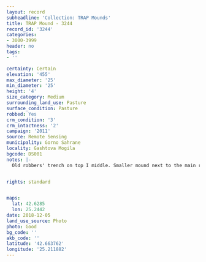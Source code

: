 ```yaml
---
layout: record
subheadline: 'Collection: TRAP Mounds'
title: TRAP Mound - 3244
record_id: '3244'
categories:
- 3000-3999
header: no
tags:
- ''

certainty: Certain
elevation: '455'
max_diameter: '25'
min_diameter: '25'
height: '4'
size_category: Medium
surrounding_land_use: Pasture
surface_condition: Pasture
robbed: Yes
crm_condition: '3'
crm_intactness: '2'
campaign: '2011'
source: Remote Sensing
municipality: Gorno Sahrane
locality: Gashtova Mogila
bgcode: DS001
notes: |-
  Old robbers' trench on top I middle. Smaller mound next to the main robbers' trench on the south side. Side of mound taken off on western side.


rights: standard


maps:
  lat: 42.6285
  lon: 25.2442
date: 2018-12-05
land_use_source: Photo
photo: Good
bg_code: ''
akb_code: ''
latitude: '42.663762'
longitude: '25.211882'
---
```

